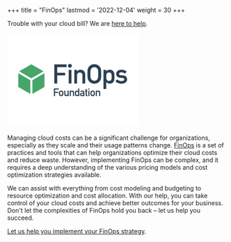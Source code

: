 +++
title = "FinOps"
lastmod = '2022-12-04'
weight = 30
+++

Trouble with your cloud bill?
We are [here to help](/contact).

![FinOps](../../../images/finops.png)

<!--more-->

Managing cloud costs can be a significant challenge for organizations,
especially as they scale and their usage patterns change.
[FinOps](https://www.finops.org) is a set of practices and tools that can help
organizations optimize their cloud costs and reduce waste. However,
implementing FinOps can be complex, and it requires a deep understanding of the
various pricing models and cost optimization strategies available.

We can assist with everything from cost modeling and budgeting to resource
optimization and cost allocation. With our help, you can take control of your
cloud costs and achieve better outcomes for your business. Don't let the
complexities of FinOps hold you back – let us help you succeed.

[Let us help you implement your FinOps strategy](/contact).
